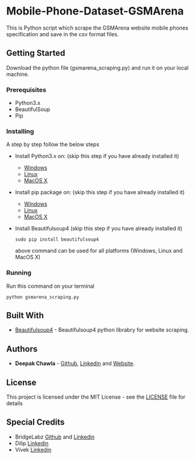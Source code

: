 # Mobile-Phone-Dataset-GSMArena
This is Python script which scrape the GSMArena website mobile phones specification and save in the csv format files.

## Getting Started

Download the python file (gsmarena_scraping.py) and run it on your local machine.

### Prerequisites

* Python3.x
* BeautifulSoup
* Pip

### Installing

A step by step follow the below steps

* Install Python3.x on: (skip this step if you have already installed it) 

  * [Windows](https://realpython.com/installing-python/#windows)
  * [Linux](https://realpython.com/installing-python/#ubuntu)
  * [MacOS X](https://realpython.com/installing-python/#macos-mac-os-x)

* Install pip package on: (skip this step if you have already installed it) 

  * [Windows](https://github.com/BurntSushi/nfldb/wiki/Python-&-pip-Windows-installation)
  * [Linux](https://www.tecmint.com/install-pip-in-linux/)
  * [MacOS X](https://www.digitalocean.com/community/tutorials/how-to-install-python-3-and-set-up-a-local-programming-environment-on-macos)

* Install Beautifulsoup4 (skip this step if you have already installed it)
  ```
  sudo pip install beautifulsoup4
  ```
  above command can be used for all platforms (Windows, Linux and MacOS X)

### Running

  Run this command on your terminal
  ```
  python gsmarena_scraping.py
  ```

## Built With

* [Beautifulsoup4](https://pypi.org/project/beautifulsoup4/) - Beautifulsoup4 python librabry for website scraping.

## Authors

* **Deepak Chawla** - [Github](https://github.com/Deepakchawla), [Linkedin](https://www.linkedin.com/in/deepakchawla1307/) and [Website](http://deepakchawla.me/).

## License

This project is licensed under the MIT License - see the [LICENSE](LICENSE) file for details

## Special Credits

* BridgeLabz [Github](https://github.com/BridgeLabzSource) and [Linkedin](https://www.linkedin.com/company/bridgelabz-com/)
* Dilip [Linkedin](https://www.linkedin.com/in/dilip-more-7347324/)
* Vivek [Linkedin](https://www.linkedin.com/in/vivek-hebalkar-3430ba23/) 
